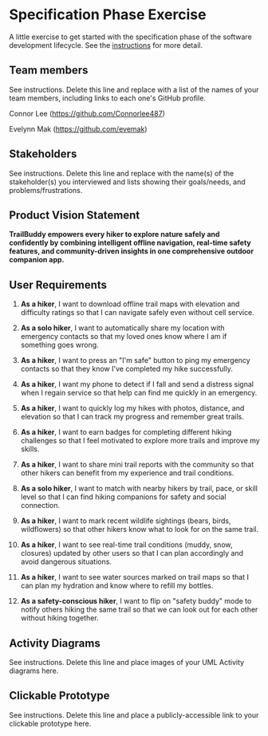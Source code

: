 # Specification Phase Exercise

A little exercise to get started with the specification phase of the software development lifecycle. See the [instructions](instructions.md) for more detail.

## Team members

See instructions. Delete this line and replace with a list of the names of your team members, including links to each one's GitHub profile.

Connor Lee (https://github.com/Connorlee487)

Evelynn Mak (https://github.com/evemak)

## Stakeholders

See instructions. Delete this line and replace with the name(s) of the stakeholder(s) you interviewed and lists showing their goals/needs, and problems/frustrations.

## Product Vision Statement

**TrailBuddy empowers every hiker to explore nature safely and confidently by combining intelligent offline navigation, real-time safety features, and community-driven insights in one comprehensive outdoor companion app.**

## User Requirements

1. **As a hiker**, I want to download offline trail maps with elevation and difficulty ratings so that I can navigate safely even without cell service.

2. **As a solo hiker**, I want to automatically share my location with emergency contacts so that my loved ones know where I am if something goes wrong.

3. **As a hiker**, I want to press an "I'm safe" button to ping my emergency contacts so that they know I've completed my hike successfully.

4. **As a hiker**, I want my phone to detect if I fall and send a distress signal when I regain service so that help can find me quickly in an emergency. 

5. **As a hiker**, I want to quickly log my hikes with photos, distance, and elevation so that I can track my progress and remember great trails.

6. **As a hiker**, I want to earn badges for completing different hiking challenges so that I feel motivated to explore more trails and improve my skills.

7. **As a hiker**, I want to share mini trail reports with the community so that other hikers can benefit from my experience and trail conditions.

8. **As a solo hiker**, I want to match with nearby hikers by trail, pace, or skill level so that I can find hiking companions for safety and social connection.

9. **As a hiker**, I want to mark recent wildlife sightings (bears, birds, wildflowers) so that other hikers know what to look for on the same trail.

10. **As a hiker**, I want to see real-time trail conditions (muddy, snow, closures) updated by other users so that I can plan accordingly and avoid dangerous situations.

11. **As a hiker**, I want to see water sources marked on trail maps so that I can plan my hydration and know where to refill my bottles.

12. **As a safety-conscious hiker**, I want to flip on "safety buddy" mode to notify others hiking the same trail so that we can look out for each other without hiking together.

## Activity Diagrams

See instructions. Delete this line and place images of your UML Activity diagrams here.

## Clickable Prototype

See instructions. Delete this line and place a publicly-accessible link to your clickable prototype here.

